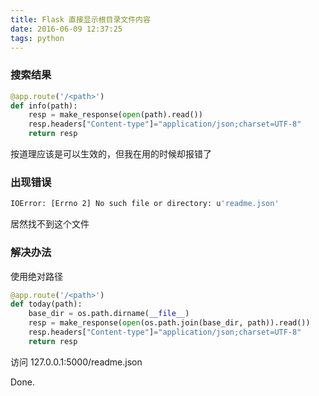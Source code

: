 ```yaml
---
title: Flask 直接显示根目录文件内容
date: 2016-06-09 12:37:25
tags: python
---
```

### 搜索结果

```python
@app.route('/<path>')
def info(path):
    resp = make_response(open(path).read())
    resp.headers["Content-type"]="application/json;charset=UTF-8"
    return resp
```

按道理应该是可以生效的，但我在用的时候却报错了

### 出现错误

```bash
IOError: [Errno 2] No such file or directory: u'readme.json'
```

居然找不到这个文件

### 解决办法
使用绝对路径
```python
@app.route('/<path>')
def today(path):
    base_dir = os.path.dirname(__file__)
    resp = make_response(open(os.path.join(base_dir, path)).read())
    resp.headers["Content-type"]="application/json;charset=UTF-8"
    return resp
```	

访问 127.0.0.1:5000/readme.json

Done.